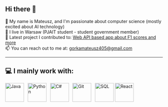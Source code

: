 ## Hi there 👋

🎯 My name is Mateusz, and I'm passionate about computer science (mostly excited about AI technology)  
🌱 I live in Warsaw (PJAIT student - student government member)  
💼 Latest project I contributed to: [Web API based app about F1 scores and more](https://github.com/mateuszgorka/f1Api.git)  
📫 You can reach out to me at: [gorkamateusz405@gmail.com](mailto:gorkamateusz405@gmail.com) 

---

## 💻 I mainly work with:

<p align="left">
  <img src="https://cdn.jsdelivr.net/gh/devicons/devicon/icons/java/java-original-wordmark.svg" alt="Java" width="60" height="60"/> &nbsp;
  <img src="https://cdn.jsdelivr.net/gh/devicons/devicon/icons/python/python-original-wordmark.svg" alt="Python" width="60" height="60"/> &nbsp;
  <img src="https://cdn.jsdelivr.net/gh/devicons/devicon/icons/csharp/csharp-original.svg" alt="C#" width="60" height="60"/> &nbsp;
  <img src="https://cdn.jsdelivr.net/gh/devicons/devicon/icons/git/git-original-wordmark.svg" alt="Git" width="60" height="60"/> &nbsp;
  <img src="https://cdn.jsdelivr.net/gh/devicons/devicon/icons/mysql/mysql-original-wordmark.svg" alt="SQL" width="60" height="60"/>
  <img src="https://cdn.jsdelivr.net/gh/devicons/devicon/icons/react/react-original-wordmark.svg" alt="React" width="60" height="60"/> &nbsp;
</p>
